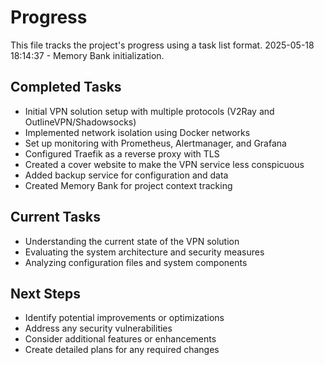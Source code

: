 # Progress

This file tracks the project's progress using a task list format.
2025-05-18 18:14:37 - Memory Bank initialization.

## Completed Tasks

* Initial VPN solution setup with multiple protocols (V2Ray and OutlineVPN/Shadowsocks)
* Implemented network isolation using Docker networks
* Set up monitoring with Prometheus, Alertmanager, and Grafana
* Configured Traefik as a reverse proxy with TLS
* Created a cover website to make the VPN service less conspicuous
* Added backup service for configuration and data
* Created Memory Bank for project context tracking

## Current Tasks

* Understanding the current state of the VPN solution
* Evaluating the system architecture and security measures
* Analyzing configuration files and system components

## Next Steps

* Identify potential improvements or optimizations
* Address any security vulnerabilities
* Consider additional features or enhancements
* Create detailed plans for any required changes